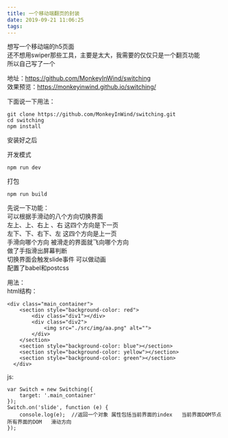 ```yaml
---
title: 一个移动端翻页的封装
date: 2019-09-21 11:06:25
tags:
---
```

想写一个移动端的h5页面  
还不想用swiper那些工具，主要是太大，我需要的仅仅只是一个翻页功能  
所以自己写了一个  
<!--more-->
地址：https://github.com/MonkeyInWind/switching  
效果预览：https://monkeyinwind.github.io/switching/

下面说一下用法：
```
git clone https://github.com/MonkeyInWind/switching.git
cd switching
npm install
```
安装好之后

开发模式
```
npm run dev
```
打包
```
npm run build
```
先说一下功能：  
可以根据手滑动的八个方向切换界面  
左上、上、右上 、右  这四个方向是下一页  
左下、下、右下、左   这四个方向是上一页  
手滑向哪个方向  被滑走的界面就飞向哪个方向  
做了手指滑出屏幕判断  
切换界面会触发slide事件  可以做动画  
配置了babel和postcss  

用法：  
html结构：
```
<div class="main_container">
    <section style="background-color: red">
        <div class="div1"></div>
        <div class="div2">
            <img src="./src/img/aa.png" alt="">
        </div>
    </section>
    <section style="background-color: blue"></section>
    <section style="background-color: yellow"></section>
    <section style="background-color: green"></section>
  </div>
```
js:
```
var Switch = new Switching({
    target: '.main_container'
});
Switch.on('slide', function (e) {
    console.log(e);  //返回一个对象 属性包括当前界面的index   当前界面DOM节点  所有界面的DOM   滑动方向
});
```
